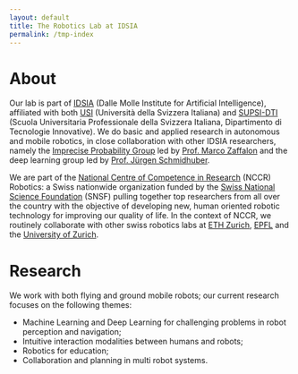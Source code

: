 ```yaml
---
layout: default
title: The Robotics Lab at IDSIA
permalink: /tmp-index
---
```


# About

Our lab is part of [IDSIA](http://idsia.ch) (Dalle Molle Institute for Artificial Intelligence), affiliated with both [USI](http://usi.ch) (Università della Svizzera Italiana) and [SUPSI-DTI](http://www.supsi.ch/dti/) (Scuola Universitaria Professionale della Svizzera Italiana, Dipartimento di Tecnologie Innovative). We do basic and applied research in autonomous and mobile robotics, in close collaboration with other IDSIA researchers, namely the [Imprecise Probability Group](http://ipg.idsia.ch/) led by [Prof. Marco Zaffalon](http://people.idsia.ch/~zaffalon/) and the deep learning group led by [Prof. Jürgen Schmidhuber](http://people.idsia.ch/~juergen/).

We are part of the [National Centre of Competence in Research](https://nccr-robotics.ch) (NCCR) Robotics: a Swiss nationwide organization funded by the [Swiss National Science Foundation](http://www.snf.ch/en/Pages/default.aspx) (SNSF) pulling together top researchers from all over the country with the objective of developing new, human oriented robotic technology for improving our quality of life. In the context of NCCR, we routinely collaborate with other swiss robotics labs at [ETH Zurich](http://www.ethz.ch/), [EPFL](http://epfl.ch/) and the [University of Zurich](http://www.uzh.ch/index.html).

# Research

We work with both flying and ground mobile robots; our current research focuses on the following themes:
 - Machine Learning and Deep Learning for challenging problems in robot perception and navigation;
 - Intuitive interaction modalities between humans and robots;
 - Robotics for education;
 - Collaboration and planning in multi robot systems.

